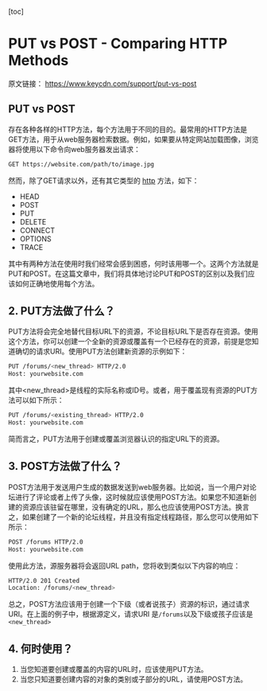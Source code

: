 [toc]

# PUT vs POST - Comparing HTTP Methods

原文链接： https://www.keycdn.com/support/put-vs-post

## PUT vs POST

存在各种各样的HTTP方法，每个方法用于不同的目的。最常用的HTTP方法是GET方法，用于从web服务器检索数据。例如，如果要从特定网站加载图像，浏览器将使用以下命令向web服务器发出请求：

```bash
GET https://website.com/path/to/image.jpg
```

然而，除了GET请求以外，还有其它类型的 [http](https://www.tutorialspoint.com/http/http_methods.htm) 方法，如下：

- HEAD
- POST
- PUT
- DELETE
- CONNECT
- OPTIONS
- TRACE

其中有两种方法在使用时我们经常会感到困惑，何时该用哪一个。这两个方法就是PUT和POST。在这篇文章中，我们将具体地讨论PUT和POST的区别以及我们应该如何正确地使用每个方法。

## 2. PUT方法做了什么？

PUT方法将会完全地替代目标URL下的资源，不论目标URL下是否存在资源。使用这个方法，你可以创建一个全新的资源或覆盖有一个已经存在的资源，前提是您知道确切的请求URI。使用PUT方法创建新资源的示例如下：

```bash
PUT /forums/<new_thread> HTTP/2.0
Host: yourwebsite.com
```

其中<new_thread>是线程的实际名称或ID号。或者，用于覆盖现有资源的PUT方法可以如下所示：

```bash
PUT /forums/<existing_thread> HTTP/2.0
Host: yourwebsite.com
```

简而言之，PUT方法用于创建或覆盖浏览器认识的指定URL下的资源。

## 3. POST方法做了什么？

POST方法用于发送用户生成的数据发送到web服务器。比如说，当一个用户对论坛进行了评论或者上传了头像，这时候就应该使用POST方法。如果您不知道新创建的资源应该驻留在哪里，没有确定的URL，那么也应该使用POST方法。换言之，如果创建了一个新的论坛线程，并且没有指定线程路径，那么您可以使用如下所示：

```bash
POST /forums HTTP/2.0
Host: yourwebsite.com
```

使用此方法，源服务器将会返回URL path，您将收到类似以下内容的响应：

```bash
HTTP/2.0 201 Created
Location: /forums/<new_thread>
```

总之，POST方法应该用于创建一个下级（或者说孩子）资源的标识，通过请求URI。在上面的例子中，根据源定义，请求URI 是`/forums`以及下级或孩子应该是 `<new_thread>`

## 4. 何时使用？

1. 当您知道要创建或覆盖的内容的URL时，应该使用PUT方法。
2. 当您只知道要创建内容的对象的类别或子部分的URL，请使用POST方法。

##
